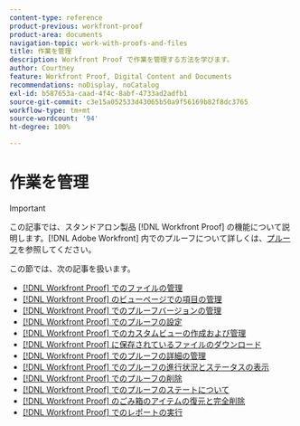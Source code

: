 ```yaml
---
content-type: reference
product-previous: workfront-proof
product-area: documents
navigation-topic: work-with-proofs-and-files
title: 作業を管理
description: Workfront Proof で作業を管理する方法を学びます。
author: Courtney
feature: Workfront Proof, Digital Content and Documents
recommendations: noDisplay, noCatalog
exl-id: b587653a-caad-4f4c-8abf-4733ad2adfb1
source-git-commit: c3e15a052533d43065b50a9f56169b82f8dc3765
workflow-type: tm+mt
source-wordcount: '94'
ht-degree: 100%

---
```


# 作業を管理

>[!IMPORTANT]
>
>この記事では、スタンドアロン製品 [!DNL Workfront Proof] の機能について説明します。[!DNL Adobe Workfront] 内でのプルーフについて詳しくは、[プルーフ](../../../review-and-approve-work/proofing/proofing.md)を参照してください。

この節では、次の記事を扱います。

* [ [!DNL Workfront Proof] でのファイルの管理](../../../workfront-proof/wp-work-proofsfiles/manage-your-work/manage-files.md)
* [ [!DNL Workfront Proof] のビューページでの項目の管理](../../../workfront-proof/wp-work-proofsfiles/manage-your-work/manage-items-on-views-page.md)
* [ [!DNL Workfront Proof] でのプルーフバージョンの管理](../../../workfront-proof/wp-work-proofsfiles/manage-your-work/manage-proof-versions.md)
* [ [!DNL Workfront Proof] でのプルーフの設定](../../../workfront-proof/wp-work-proofsfiles/manage-your-work/configure-proof-settings.md)
* [ [!DNL Workfront Proof] でのカスタムビューの作成および管理](../../../workfront-proof/wp-work-proofsfiles/manage-your-work/create-and-manage-custom-views.md)
* [ [!DNL Workfront Proof] に保存されているファイルのダウンロード](../../../workfront-proof/wp-work-proofsfiles/manage-your-work/download-files-stored.md)
* [ [!DNL Workfront Proof] でのプルーフの詳細の管理](../../../workfront-proof/wp-work-proofsfiles/manage-your-work/manage-proof-details.md)
* [ [!DNL Workfront Proof] でのプルーフの進行状況とステータスの表示](../../../workfront-proof/wp-work-proofsfiles/manage-your-work/view-progress-and-status-of-proof.md)
* [ [!DNL Workfront Proof] でのプルーフの削除](../../../workfront-proof/wp-work-proofsfiles/manage-your-work/delete-proof.md)
* [ [!DNL Workfront Proof] でのプルーフのステートについて](../../../workfront-proof/wp-work-proofsfiles/manage-your-work/proof-state.md)
* [ [!DNL Workfront Proof] のごみ箱のアイテムの復元と完全削除](../../../workfront-proof/wp-work-proofsfiles/manage-your-work/restore-and-empty-trash.md)
* [ [!DNL Workfront Proof] でのレポートの実行](../../../workfront-proof/wp-work-proofsfiles/manage-your-work/run-reports.md)
